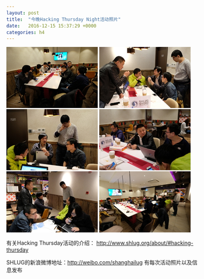 ```yaml
---
layout: post
title:  "今晚Hacking Thursday Night活动照片"
date:   2016-12-15 15:37:29 +0000
categories: h4
---
```


[<img src='https://raw.githubusercontent.com/shanghailug/res2016/master/gc15.h4/gc15_1956_5800+08.240x160.jpg'>](https://raw.githubusercontent.com/shanghailug/res2016/master/gc15.h4/gc15_1956_5800+08.JPG)
[<img src='https://raw.githubusercontent.com/shanghailug/res2016/master/gc15.h4/gc15_2024_5000+08.240x160.jpg'>](https://raw.githubusercontent.com/shanghailug/res2016/master/gc15.h4/gc15_2024_5000+08.JPG)
[<img src='https://raw.githubusercontent.com/shanghailug/res2016/master/gc15.h4/gc15_2025_0700+08.240x160.jpg'>](https://raw.githubusercontent.com/shanghailug/res2016/master/gc15.h4/gc15_2025_0700+08.JPG)
[<img src='https://raw.githubusercontent.com/shanghailug/res2016/master/gc15.h4/gc15_2026_0300+08.240x160.jpg'>](https://raw.githubusercontent.com/shanghailug/res2016/master/gc15.h4/gc15_2026_0300+08.JPG)
[<img src='https://raw.githubusercontent.com/shanghailug/res2016/master/gc15.h4/gc15_2051_3400+08.240x160.jpg'>](https://raw.githubusercontent.com/shanghailug/res2016/master/gc15.h4/gc15_2051_3400+08.JPG)
[<img src='https://raw.githubusercontent.com/shanghailug/res2016/master/gc15.h4/gc15_2056_0600+08.240x160.jpg'>](https://raw.githubusercontent.com/shanghailug/res2016/master/gc15.h4/gc15_2056_0600+08.JPG)

有关Hacking Thursday活动的介绍：
http://www.shlug.org/about/#hacking-thursday

SHLUG的新浪微博地址：http://weibo.com/shanghailug 有每次活动照片以及信息发布


